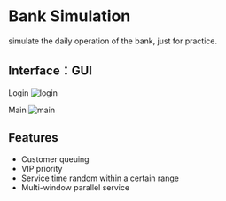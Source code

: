 # Bank Simulation

simulate the daily operation of the bank, just for practice.

## Interface：GUI
Login
![login](https://github.com/laddie132/VirtualBankSystem/blob/master/images/1.png)

Main
![main](https://github.com/laddie132/VirtualBankSystem/blob/master/images/2.png)

## Features

- Customer queuing
- VIP priority
- Service time random within a certain range
- Multi-window parallel service
